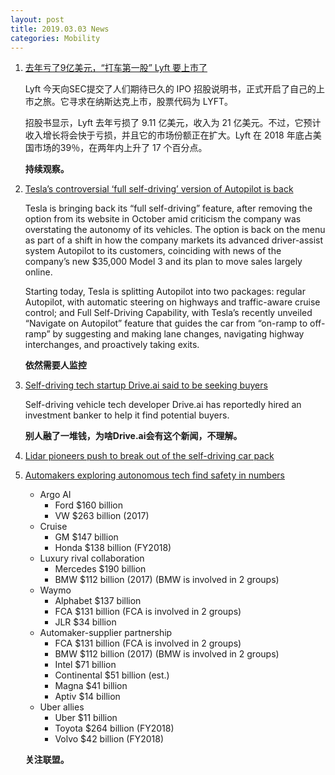 ```yaml
---
layout: post
title: 2019.03.03 News
categories: Mobility
---
```


1. [去年亏了9亿美元，“打车第一股” Lyft 要上市了](https://www.huxiu.com/article/286920.html)

    Lyft 今天向SEC提交了人们期待已久的 IPO 招股说明书，正式开启了自己的上市之旅。它寻求在纳斯达克上市，股票代码为 LYFT。

    招股书显示，Lyft 去年亏损了 9.11 亿美元，收入为 21 亿美元。不过，它预计收入增长将会快于亏损，并且它的市场份额正在扩大。Lyft 在 2018 年底占美国市场的39％，在两年内上升了 17 个百分点。

    **持续观察。**

2. [Tesla’s controversial ‘full self-driving’ version of Autopilot is back](https://www.theverge.com/2019/2/28/18245370/tesla-autopilot-full-self-driving-musk-2019)

    Tesla is bringing back its “full self-driving” feature, after removing the option from its website in October amid criticism the company was overstating the autonomy of its vehicles. The option is back on the menu as part of a shift in how the company markets its advanced driver-assist system Autopilot to its customers, coinciding with news of the company’s new $35,000 Model 3 and its plan to move sales largely online.

    Starting today, Tesla is splitting Autopilot into two packages: regular Autopilot, with automatic steering on highways and traffic-aware cruise control; and Full Self-Driving Capability, with Tesla’s recently unveiled “Navigate on Autopilot” feature that guides the car from “on-ramp to off-ramp” by suggesting and making lane changes, navigating highway interchanges, and proactively taking exits.

    **依然需要人监控**

3. [Self-driving tech startup Drive.ai said to be seeking buyers](https://www.bizjournals.com/sanjose/news/2019/02/28/mountain-view-self-driving-tech-startupdrive-ai.html)

    Self-driving vehicle tech developer Drive.ai has reportedly hired an investment banker to help it find potential buyers.

    **别人融了一堆钱，为啥Drive.ai会有这个新闻，不理解。**

4. [Lidar pioneers push to break out of the self-driving car pack](https://www.bizjournals.com/sanjose/news/2019/02/28/lidar-pioneers-push-to-break-out-of-the-pack.html)

5. [Automakers exploring autonomous tech find safety in numbers](https://www.autonews.com/technology/automakers-exploring-autonomous-tech-find-safety-numbers)

    - Argo AI
        - Ford $160 billion
        - VW $263 billion (2017)
    - Cruise
        - GM $147 billion
        - Honda $138 billion (FY2018)
    - Luxury rival collaboration
        - Mercedes $190 billion
        - BMW $112 billion (2017) (BMW is involved in 2 groups)
    - Waymo
        - Alphabet $137 billion
        - FCA $131 billion (FCA is involved in 2 groups)
        - JLR $34 billion
    - Automaker-supplier partnership
        - FCA $131 billion (FCA is involved in 2 groups)
        - BMW $112 billion (2017) (BMW is involved in 2 groups)
        - Intel $71 billion
        - Continental $51 billion (est.)
        - Magna $41 billion
        - Aptiv $14 billion
    - Uber allies
        - Uber $11 billion
        - Toyota $264 billion (FY2018)
        - Volvo $42 billion (FY2018)

    **关注联盟。**